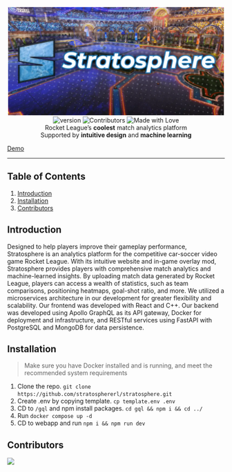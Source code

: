 <div align="center">
    <img src="docs/assets/banner-1280x640.webp" alt="" width="500">
</div>
<div align="center">
    <img src="https://img.shields.io/badge/version-1.0.0-blue" alt="version">
    <img src="https://img.shields.io/badge/Contributors-3-orange" alt="Contributors">
    <img src="https://img.shields.io/badge/Made%20with-❤-red" alt="Made with Love">
</div>

<div align="center">
Rocket League’s <strong>coolest</strong> match analytics platform
<br>
Supported by <strong>intuitive design</strong> and <strong>machine learning</strong>
</div>

[Demo](/docs/assets/demo.webm)

<hr>

## Table of Contents

1. [Introduction](#introduction)
2. [Installation](#installation)
3. [Contributors](#contributing)

## Introduction <a id="introduction"></a>

Designed to help players improve their gameplay performance, Stratosphere is an analytics platform for the competitive car-soccer video game Rocket League. With its intuitive website and in-game overlay mod, Stratosphere provides players with comprehensive match analytics and machine-learned insights. By uploading match data generated by Rocket League, players can access a wealth of statistics, such as team comparisons, positioning heatmaps, goal-shot ratio, and more. We utilized a microservices architecture in our development for greater flexibility and scalability. Our frontend was developed with React and C++. Our backend was developed using Apollo GraphQL as its API gateway, Docker for deployment and infrastructure, and RESTful services using FastAPI with PostgreSQL and MongoDB for data persistence.

## Installation <a id="installation"></a>

> Make sure you have Docker installed and is running, and meet the recommended system requirements

1. Clone the repo. `git clone https://github.com/stratosphererl/stratosphere.git`
2. Create .env by copying template. `cp template.env .env`
3. CD to `/gql` and npm install packages. `cd gql && npm i && cd ../`
4. Run `docker compose up -d`
5. CD to webapp and run `npm i && npm run dev`

## Contributors <a id="contributing"></a>

<a href="https://github.com/stratosphererl/stratosphere/graphs/contributors">
  <img src="https://contrib.rocks/image?repo=stratosphererl/stratosphere" />
</a>
